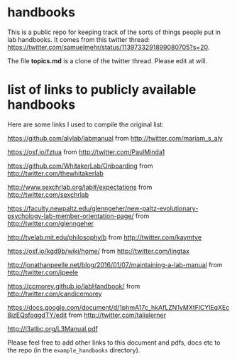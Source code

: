 # handbooks
This is a public repo for keeping track of the sorts of things people put in lab handbooks. 
It comes from this twitter thread: https://twitter.com/samuelmehr/status/1139733291899080705?s=20.

The file **topics.md** is a clone of the twitter thread. Please edit at will.

# list of links to publicly available handbooks
Here are some links I used to compile the original list:

https://github.com/alylab/labmanual from http://twitter.com/mariam_s_aly

https://osf.io/fztua from http://twitter.com/PaulMinda1

https://github.com/WhitakerLab/Onboarding from http://twitter.com/thewhitakerlab

http://www.sexchrlab.org/lab#/expectations from http://twitter.com/sexchrlab

https://faculty.newpaltz.edu/glenngeher/new-paltz-evolutionary-psychology-lab-member-orientation-page/ from http://twitter.com/glenngeher

http://tyelab.mit.edu/philosophy/b from http://twitter.com/kaymtye

https://osf.io/kgd9b/wiki/home/ from http://twitter.com/lingtax

http://jonathanpeelle.net/blog/2016/01/07/maintaining-a-lab-manual from http://twitter.com/jpeele

https://ccmorey.github.io/labHandbook/ from http://twitter.com/candicemorey

https://docs.google.com/document/d/1phmA17c_hkAfLZN1yMXtFlCYlEqXEc8izEQsfoqgdTY/edit from http://twitter.com/talialerner

http://l3atbc.org/L3Manual.pdf

Please feel free to add other links to this document and pdfs, docs etc to the repo (in the `example_handbooks` directory).
